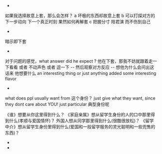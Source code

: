 
-

如果我选择故意上套，那么会怎样？ 
a 坏极的东西却故意上套
b 可以打探对方的下一步动向 下一个真正时刻 果然如何再解套
c 把握分寸 陪君演 而不伤到自己

-

暗示即下套

-

对于问题的感觉，what answer did he expect ? 他在下套，那我不妨就跟着走一下看看 或者 不动声色 或者 逗一下 -- 然后观察对方反应 -- 想他为什么会问出这话来 他想要什么 an interesting thing or just anything added some interesting flavor

-

what does ppl usually want from 这个身份？ just give what they want, since they dont care about YOU! just particular 典型身份呢

《谁》想要从你这里得到什么？ 《家庭亲属》想从留学生身份的人的口中那里得到什么(孝顺与爱国情怀)？ 外国人想从同学那里得到什么(很酷很放松)？ 《留学中介》想从留学生身份里得到什么(爱国和一般留学服务的灵光聪明和一些兜售的东西)？

-





-
